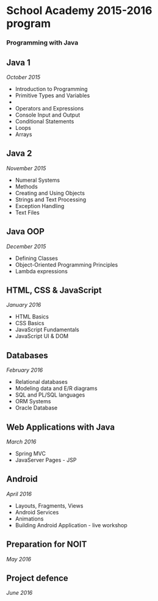 # School Academy 2015-2016 program
### Programming with Java

## Java 1
_October 2015_

*	Introduction to Programming
*	Primitive Types and Variables</li><li>
*	Operators and Expressions
*	Console Input and Output
*	Conditional Statements
*	Loops
*	Arrays

## Java 2
_November 2015_

*	Numeral Systems
*	Methods
*	Creating and Using Objects
*	Strings and Text Processing
*	Exception Handling
*	Text Files

## Java OOP
_December 2015_

*	Defining Classes
*	Object-Oriented Programming Principles
*	Lambda expressions

## HTML, CSS & JavaScript
_January 2016_

*	HTML Basics
*	CSS Basics
*	JavaScript Fundamentals
*	JavaScript UI & DOM

## Databases
_February 2016_

*	Relational databases
*	Modeling data and E/R diagrams
*	SQL and PL/SQL languages
*	ORM Systems
*	Oracle Database

## Web Applications with Java
_March 2016_

*	Spring MVC
*	JavaServer Pages - JSP

## Android
_April 2016_

*	Layouts, Fragments, Views
*	Android Services
*	Animations
*	Building Android Application - live workshop

## Preparation for NOIT
_May 2016_

## Project defence
_June 2016_

